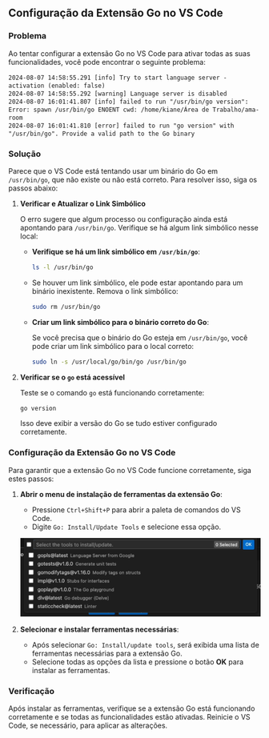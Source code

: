 ## Configuração da Extensão Go no VS Code

### Problema

Ao tentar configurar a extensão Go no VS Code para ativar todas as suas funcionalidades, você pode encontrar o seguinte problema:

```
2024-08-07 14:58:55.291 [info] Try to start language server - activation (enabled: false)
2024-08-07 14:58:55.292 [warning] Language server is disabled
2024-08-07 16:01:41.807 [info] failed to run "/usr/bin/go version": Error: spawn /usr/bin/go ENOENT cwd: /home/kiane/Área de Trabalho/ama-room
2024-08-07 16:01:41.810 [error] failed to run "go version" with "/usr/bin/go". Provide a valid path to the Go binary
```

### Solução

Parece que o VS Code está tentando usar um binário do Go em `/usr/bin/go`, que não existe ou não está correto. Para resolver isso, siga os passos abaixo:

1. **Verificar e Atualizar o Link Simbólico**

   O erro sugere que algum processo ou configuração ainda está apontando para `/usr/bin/go`. Verifique se há algum link simbólico nesse local:

   - **Verifique se há um link simbólico em `/usr/bin/go`**:

     ```sh
     ls -l /usr/bin/go
     ```

   - Se houver um link simbólico, ele pode estar apontando para um binário inexistente. Remova o link simbólico:

     ```sh
     sudo rm /usr/bin/go
     ```

   - **Criar um link simbólico para o binário correto do Go**:

     Se você precisa que o binário do Go esteja em `/usr/bin/go`, você pode criar um link simbólico para o local correto:

     ```sh
     sudo ln -s /usr/local/go/bin/go /usr/bin/go
     ```

2. **Verificar se o `go` está acessível**

   Teste se o comando `go` está funcionando corretamente:

   ```sh
   go version
   ```

   Isso deve exibir a versão do Go se tudo estiver configurado corretamente.

### Configuração da Extensão Go no VS Code

Para garantir que a extensão Go no VS Code funcione corretamente, siga estes passos:

1. **Abrir o menu de instalação de ferramentas da extensão Go**:

   - Pressione `Ctrl+Shift+P` para abrir a paleta de comandos do VS Code.
   - Digite `Go: Install/Update Tools` e selecione essa opção.

   ![Print do menu de instalação de ferramentas da extensão Go no VS Code](/estudos/materiais_adicionais/imagens/paleta-comandos.png)

2. **Selecionar e instalar ferramentas necessárias**:

   - Após selecionar `Go: Install/update tools`, será exibida uma lista de ferramentas necessárias para a extensão Go.
   - Selecione todas as opções da lista e pressione o botão **OK** para instalar as ferramentas.

### Verificação

Após instalar as ferramentas, verifique se a extensão Go está funcionando corretamente e se todas as funcionalidades estão ativadas. Reinicie o VS Code, se necessário, para aplicar as alterações.
